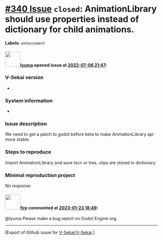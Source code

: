 # [\#340 Issue](https://github.com/V-Sekai/V-Sekai/issues/340) `closed`: AnimationLibrary should use properties instead of dictionary for child animations.
**Labels**: `enhancement`


#### <img src="https://avatars.githubusercontent.com/u/39946030?v=4" width="50">[lyuma](https://github.com/lyuma) opened issue at [2022-07-06 21:47](https://github.com/V-Sekai/V-Sekai/issues/340):

### V-Sekai version

*

### System information

*

### Issue description

We need to get a patch to godot before beta to make AnimationLibrary api more stable.

### Steps to reproduce

import AnimationLibrary and save tscn or tres. clips are stored in dictionary

### Minimal reproduction project

_No response_

#### <img src="https://avatars.githubusercontent.com/u/32321?u=c2e06a3d2b49a467aa907e54aa259516440267cc&v=4" width="50">[fire](https://github.com/fire) commented at [2023-01-23 18:49](https://github.com/V-Sekai/V-Sekai/issues/340#issuecomment-1400816709):

@lyuma Please make a bug report on Godot Engine org.


-------------------------------------------------------------------------------



[Export of Github issue for [V-Sekai/V-Sekai](https://github.com/V-Sekai/V-Sekai).]
